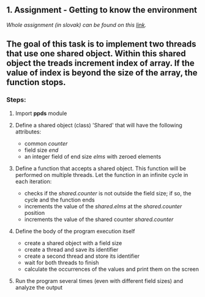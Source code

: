 ## 1. Assignment - Getting to know the environment 
_Whole assignment (in slovak) can be found on this [link](https://uim.fei.stuba.sk/i-ppds/1-cvicenie-oboznamenie-sa-s-prostredim-%f0%9f%90%8d/)._

The goal of this task is to implement two threads that use one shared object. Within this shared object the treads increment
index of array. If the value of index is beyond the size of the array, the function stops.
---

### Steps:
1. Import **ppds** module
   

2. Define a shared object (class) 'Shared' that will have the following attributes: 
    - common _counter_
    - field size _end_
    - an integer field of end size _elms_ with zeroed elements
    

3. Define a function that accepts a shared object. This function will be performed on multiple threads. Let the function in an infinite cycle in each iteration:
    - checks if the _shared.counter_ is not outside the field size; if so, the cycle and the function ends
    - increments the value of the _shared.elms_ at the _shared.counter_ position
    - increments the value of the shared counter _shared.counter_
    
    
4. Define the body of the program execution itself
    - create a shared object with a field size
    - create a thread and save its identifier
    - create a second thread and store its identifier
    - wait for both threads to finish
    - calculate the occurrences of the values and print them on the screen
    
    
5. Run the program several times (even with different field sizes) and analyze the output
